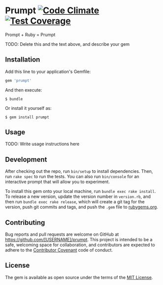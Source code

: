 # Prumpt [![Code Climate](https://codeclimate.com/github/karur4n/prumpt/badges/gpa.svg)](https://codeclimate.com/github/karur4n/prumpt) [![Test Coverage](https://codeclimate.com/github/karur4n/prumpt/badges/coverage.svg)](https://codeclimate.com/github/karur4n/prumpt/coverage)

Prompt + Ruby = Prumpt

TODO: Delete this and the text above, and describe your gem

## Installation

Add this line to your application's Gemfile:

```ruby
gem 'prumpt'
```

And then execute:

    $ bundle

Or install it yourself as:

    $ gem install prumpt

## Usage

TODO: Write usage instructions here

## Development

After checking out the repo, run `bin/setup` to install dependencies. Then, run `rake spec` to run the tests. You can also run `bin/console` for an interactive prompt that will allow you to experiment.

To install this gem onto your local machine, run `bundle exec rake install`. To release a new version, update the version number in `version.rb`, and then run `bundle exec rake release`, which will create a git tag for the version, push git commits and tags, and push the `.gem` file to [rubygems.org](https://rubygems.org).

## Contributing

Bug reports and pull requests are welcome on GitHub at https://github.com/[USERNAME]/prumpt. This project is intended to be a safe, welcoming space for collaboration, and contributors are expected to adhere to the [Contributor Covenant](contributor-covenant.org) code of conduct.


## License

The gem is available as open source under the terms of the [MIT License](http://opensource.org/licenses/MIT).

